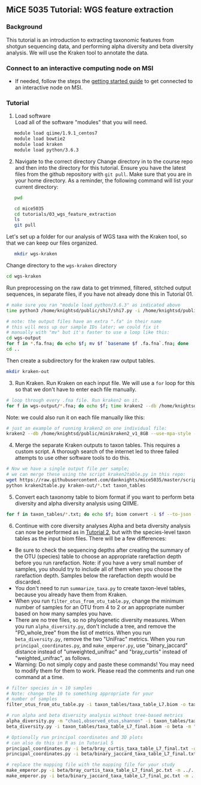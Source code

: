 ## MiCE 5035 Tutorial: WGS feature extraction

### Background
This tutorial is an introduction to extracting taxonomic features from shotgun sequencing data, and 
performing alpha diversity and beta diversity analysis. We will use the Kraken tool to annotate the data.

### Connect to an interactive computing node on MSI
- If needed, follow the steps the [getting started guide](../../README.md) to get connected to an interactive node on MSI.

### Tutorial

1. Load software  
 Load all of the software "modules" that you will need.
 ```bash
    module load qiime/1.9.1_centos7
    module load bowtie2
    module load kraken
    module load python/3.6.3
 ```
 
2. Navigate to the correct directory
Change directory in to the course repo and then into the directory for this tutorial. Ensure you have the latest files from the github repository with `git pull`.
Make sure that you are in your home directory. As a reminder, the following command will list your current directory:
 ```bash
    pwd
 ```
 ```bash
    cd mice5035
    cd tutorials/03_wgs_feature_extraction
    ls
    git pull
 ```

Let's set up a folder for our analysis of WGS taxa with the Kraken tool, so that we can keep our files organized.
 ```bash
    mkdir wgs-kraken
 ```

Change directory to the `wgs-kraken` directory
```bash
cd wgs-kraken
```
Run preprocessing on the raw data to get trimmed, filtered, stitched output sequences, in separate files, if you have not already done this in Tutorial 01.
```bash
# make sure you ran "module load python/3.6.3" as indicated above
time python3 /home/knightsd/public/shi7/shi7.py -i /home/knightsd/public/imp/wgs-shallow -o wgs-output --combine_fasta False

# note: the output files have an extra ".fa" in their name
# this will mess up our sample IDs later; we could fix it
# manually with "mv" but it's faster to use a loop like this:
cd wgs-output
for f in *.fa.fna; do echo $f; mv $f `basename $f .fa.fna`.fna; done
cd ..
```

Then create a subdirectory for the kraken raw output tables.
```bash
mkdir kraken-out
```

3. Run Kraken.
Run Kraken on each input file. We will use a `for` loop for this so that we don't have to enter each file manually.
```bash
# loop through every .fna file. Run kraken2 on it.
for f in wgs-output/*.fna; do echo $f; time kraken2 --db /home/knightsd/public/minikraken2_v1_8GB --use-mpa-style --output tmp --report kraken-out/`basename $f .fna`.txt --use-names $f; done
```

Note: we could also run it on each file manually like this:
```bash
# just an example of running kraken2 on one individual file:
kraken2 --db /home/knightsd/public/minikraken2_v1_8GB --use-mpa-style --output tmp --report kraken-out/SAMPLE_ID.txt --use-names wgs-output/SAMPLE_ID.fna
```

4. Merge the separate Kraken outputs to taxon tables.
This requires a custom script. A thorough search of the internet led to three failed attempts to use other software tools to do this.

```bash
# Now we have a single output file per sample;
# we can merge these using the script kraken2table.py in this repo:
wget https://raw.githubusercontent.com/danknights/mice5035/master/scripts/kraken2table.py
python kraken2table.py kraken-out/*.txt taxon_tables
```

5. Convert each taxonomy table to biom format if you want to perform beta diversity and alpha diversity analysis using QIIME.
```bash
for f in taxon_tables/*.txt; do echo $f; biom convert -i $f --to-json -o `dirname $f`/`basename $f .txt`.biom --process-obs-metadata taxonomy; done
```

6. Continue with core diversity analyses
Alpha and beta diversity analysis can now be performed as in [Tutorial 2](../02_16s_feature_extraction), but with the species-level taxon tables as the input biom files. There will be a few differences:
- Be sure to check the sequencing depths after creating the summary of the OTU (species) table to choose an appropriate rarefaction depth before you run rarefaction. Note: if you have a very small number of samples, you should try to include all of them when you choose the rarefaction depth. Samples below the rarefaction depth would be discarded.
- You don't need to run `summarize_taxa.py` to create taxon-level tables, because you already have them from Kraken.
- When you run `filter_otus_from_otu_table.py`, change the minimum number of samples for an OTU from 4 to 2 or an appropriate number based on how many samples you have.
- There are no tree files, so no phylogenetic diversity measures. When you run `alpha_diversity.py`, don't include a tree, and remove the "PD_whole_tree" from the list of metrics. When you run `beta_diversity.py`, remove the two "UniFrac" metrics. When you run `principal_coordinates.py`, and `make_emperor.py`, use "binary_jaccard" distance instead of "unweighted_unifrac" and "bray_curtis" instead of "weighted_unifrac", as follows.
- Warning: Do not simply copy and paste these commands! You may need to modify them for them to work. Please read the comments and run one command at a time.

```bash
# filter species in < 10 samples
# Note: change the 10 to something appropriate for your
# number of samples
filter_otus_from_otu_table.py -i taxon_tables/taxa_table_L7.biom -o taxon_tables/taxa_table_L7_final.biom -s 10

# run alpha and beta diversity analysis without tree-based metrics
alpha_diversity.py -m "chao1,observed_otus,shannon" -i taxon_tables/taxa_table_L7_final.biom -o alpha-diversity.txt
beta_diversity.py -i taxon_tables/taxa_table_L7_final.biom -o beta -m "bray_curtis,binary_jaccard"

# Optionally run principal coordinates and 3D plots
# can also do this in R as in Tutorial 5
principal_coordinates.py -i beta/bray_curtis_taxa_table_L7_final.txt -o beta/bray_curtis_taxa_table_L7_final_pc.txt
principal_coordinates.py -i beta/binary_jaccard_taxa_table_L7_final.txt -o beta/binary_jaccard_taxa_table_L7_final_pc.txt

# replace the mapping file with the mapping file for your study
make_emperor.py -i beta/bray_curtis_taxa_table_L7_final_pc.txt -m ../../../data/imp/map.txt -o 3dplots-bray-curtis
make_emperor.py -i beta/binary_jaccard_taxa_table_L7_final_pc.txt -m ../../../data/imp/map.txt -o 3dplots-binary-jaccard

```





